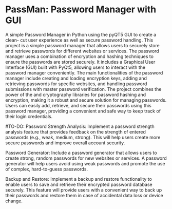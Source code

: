 # PassMan: Password Manager with GUI
A simple Password Manager in Python using the pyQT5 GUI to create a clean- cut user experience as well as secure password handling.
This project is a simple password manager that allows users to securely store and retrieve passwords for different websites or services. The password manager uses a combination of encryption and hashing techniques to ensure the passwords are stored securely. It includes a Graphical User Interface (GUI) built with PyQt5, allowing users to interact with the password manager conveniently. The main functionalities of the password manager include creating and loading encryption keys, adding and retrieving passwords for specific websites, and handling password submissions with master password verification. The project combines the power of the and cryptography libraries for password hashing and encryption, making it a robust and secure solution for managing passwords. Users can easily add, retrieve, and secure their passwords using this password manager, providing a convenient and safe way to keep track of their login credentials.



#TO-DO:
Password Strength Analysis: Implement a password strength analysis feature that provides feedback on the strength of entered passwords (e.g., weak, medium, strong). This will help users create more secure passwords and improve overall account security.

Password Generator: Include a password generator that allows users to create strong, random passwords for new websites or services. A password generator will help users avoid using weak passwords and promote the use of complex, hard-to-guess passwords.

Backup and Restore: Implement a backup and restore functionality to enable users to save and retrieve their encrypted password database securely. This feature will provide users with a convenient way to back up their passwords and restore them in case of accidental data loss or device change.
